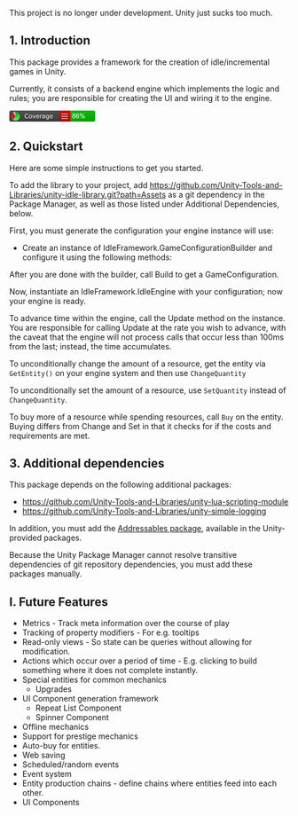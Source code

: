 This project is no longer under development. Unity just sucks too much.

## 1. Introduction
This package provides a framework for the creation of idle/incremental games in Unity.

Currently, it consists of a backend engine which implements the logic and rules; you are responsible for creating the UI and wiring it to the engine.

![Coverage](/CodeCoverage/Report/badge_linecoverage.png?raw=true)

## 2. Quickstart
Here are some simple instructions to get you started.

To add the library to your project, add https://github.com/Unity-Tools-and-Libraries/unity-idle-library.git?path=Assets as a git dependency in the Package Manager, as well as those listed under Additional Dependencies, below.

First, you must generate the configuration your engine instance will use:

* Create an instance of IdleFramework.GameConfigurationBuilder and configure it using the following methods:

After you are done with the builder, call Build to get a GameConfiguration.

Now, instantiate an IdleFramework.IdleEngine with your configuration; now your engine is ready.

To advance time within the engine, call the Update method on the instance. You are responsible for calling Update at the rate you wish to advance, with the caveat that the engine will not process calls that occur less than 100ms from the last; instead, the time accumulates.

To unconditionally change the amount of a resource, get the entity via `GetEntity()` on your engine system and then use `ChangeQuantity`

To unconditionally set the amount of a resource, use `SetQuantity` instead of `ChangeQuantity`.

To buy more of a resource while spending resources, call `Buy` on the entity. Buying differs from Change and Set in that it checks for if the costs and requirements are met.

## 3. Additional dependencies
This package depends on the following additional packages:
* https://github.com/Unity-Tools-and-Libraries/unity-lua-scripting-module
* https://github.com/Unity-Tools-and-Libraries/unity-simple-logging

In addition, you must add the [Addressables package](https://docs.unity3d.com/Packages/com.unity.addressables@1.21/manual/index.html), available in the Unity-provided packages.

Because the Unity Package Manager cannot resolve transitive dependencies of git repository dependencies, you must add these packages manually.

## I. Future Features
* Metrics - Track meta information over the course of play
* Tracking of property modifiers - For e.g. tooltips
* Read-only views - So state can be queries without allowing for modification.
* Actions which occur over a period of time - E.g. clicking to build something where it does not complete instantly.
* Special entities for common mechanics
	* Upgrades
* UI Component generation framework
	* Repeat List Component
	* Spinner Component
* Offline mechanics
* Support for prestige mechanics
* Auto-buy for entities.
* Web saving
* Scheduled/random events
* Event system
* Entity production chains - define chains where entities feed into each other.
* UI Components
